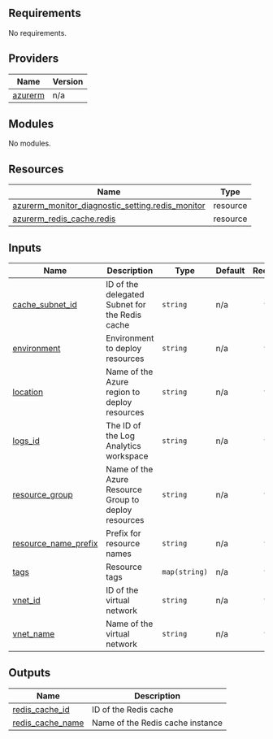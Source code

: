 <!-- BEGIN_TF_DOCS -->
## Requirements

No requirements.

## Providers

| Name | Version |
|------|---------|
| <a name="provider_azurerm"></a> [azurerm](#provider\_azurerm) | n/a |

## Modules

No modules.

## Resources

| Name | Type |
|------|------|
| [azurerm_monitor_diagnostic_setting.redis_monitor](https://registry.terraform.io/providers/hashicorp/azurerm/latest/docs/resources/monitor_diagnostic_setting) | resource |
| [azurerm_redis_cache.redis](https://registry.terraform.io/providers/hashicorp/azurerm/latest/docs/resources/redis_cache) | resource |

## Inputs

| Name | Description | Type | Default | Required |
|------|-------------|------|---------|:--------:|
| <a name="input_cache_subnet_id"></a> [cache\_subnet\_id](#input\_cache\_subnet\_id) | ID of the delegated Subnet for the Redis cache | `string` | n/a | yes |
| <a name="input_environment"></a> [environment](#input\_environment) | Environment to deploy resources | `string` | n/a | yes |
| <a name="input_location"></a> [location](#input\_location) | Name of the Azure region to deploy resources | `string` | n/a | yes |
| <a name="input_logs_id"></a> [logs\_id](#input\_logs\_id) | The ID of the Log Analytics workspace | `string` | n/a | yes |
| <a name="input_resource_group"></a> [resource\_group](#input\_resource\_group) | Name of the Azure Resource Group to deploy resources | `string` | n/a | yes |
| <a name="input_resource_name_prefix"></a> [resource\_name\_prefix](#input\_resource\_name\_prefix) | Prefix for resource names | `string` | n/a | yes |
| <a name="input_tags"></a> [tags](#input\_tags) | Resource tags | `map(string)` | n/a | yes |
| <a name="input_vnet_id"></a> [vnet\_id](#input\_vnet\_id) | ID of the virtual network | `string` | n/a | yes |
| <a name="input_vnet_name"></a> [vnet\_name](#input\_vnet\_name) | Name of the virtual network | `string` | n/a | yes |

## Outputs

| Name | Description |
|------|-------------|
| <a name="output_redis_cache_id"></a> [redis\_cache\_id](#output\_redis\_cache\_id) | ID of the Redis cache |
| <a name="output_redis_cache_name"></a> [redis\_cache\_name](#output\_redis\_cache\_name) | Name of the Redis cache instance |
<!-- END_TF_DOCS -->